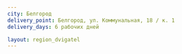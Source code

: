 ```yaml
---
city: Белгород
delivery_point: Белгород, ул. Коммунальная, 18 / к. 1
delivery_days: 6 рабочих дней

layout: region_dvigatel
---
```

